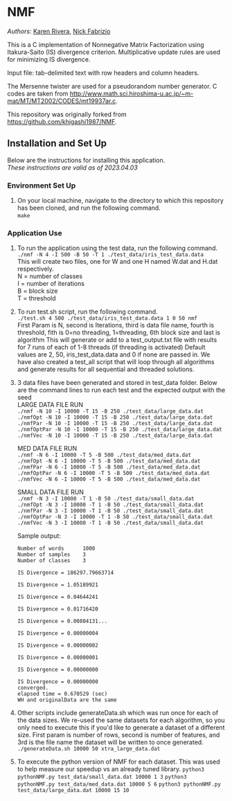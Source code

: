 # NMF  
_Authors_: [Karen Rivera](https://github.com/karenrivera-tranetech), [Nick Fabrizio](https://github.com/NFabrizio)  

This is a C implementation of Nonnegative Matrix Factorization using Itakura-Saito (IS) divergence criterion.
Multiplicative update rules are used for minimizing IS divergence.  

Input file: tab-delimited text with row headers and column headers.  

The Mersenne twister are used for a pseudorandom number generator. C codes are taken from http://www.math.sci.hiroshima-u.ac.jp/~m-mat/MT/MT2002/CODES/mt19937ar.c.  

This repository was originally forked from https://github.com/khigashi1987/NMF.  

## Installation and Set Up  

Below are the instructions for installing this application.  
*These instructions are valid as of 2023.04.03*  

### Environment Set Up
1. On your local machine, navigate to the directory to which this repository has been cloned, and run the following command.  
   `make`  

### Application Use  
1. To run the application using the test data, run the following command.  
   `./nmf -N 4 -I 500 -B 50 -T 1 ./test_data/iris_test_data.data`  
   This will create two files, one for W and one H named W.dat and H.dat respectively.  
   N = number of classes  
   I = number of iterations  
   B = block size  
   T = threshold  

2. To run test.sh script, run the following command.  
   `./test.sh 4 500 ./test_data/iris_test_data.data 1 0 50 nmf`  
   First Param is N, second is Iterations, third is data file name, fourth is threshold, fith is 0=no threading, 1=threading, 6th block size and last is algorithm
   This will generate or add to a test_output.txt file with results for 7 runs of each of 1-8 threads (if threading is activated)
   Default values are 2, 50, iris_test_data.data and 0 if none are passed in. We have also created a test_all script that will loop through all algorithms and
   generate results for all sequential and threaded solutions.

3. 3 data files have been generated and stored in test_data folder. Below are the command lines to run each test and the expected output with the seed   
   LARGE DATA FILE RUN  
   `./nmf -N 10 -I 10000 -T 15 -B 250 ./test_data/large_data.dat`  
   `./nmfOpt -N 10 -I 10000 -T 15 -B 250 ./test_data/large_data.dat`  
   `./nmfPar -N 10 -I 10000 -T 15 -B 250 ./test_data/large_data.dat`  
   `./nmfOptPar -N 10 -I 10000 -T 15 -B 250 ./test_data/large_data.dat`  
   `./nmfVec -N 10 -I 10000 -T 15 -B 250 ./test_data/large_data.dat`  

   MED DATA FILE RUN  
   `./nmf -N 6 -I 10000 -T 5 -B 500 ./test_data/med_data.dat`  
   `./nmfOpt -N 6 -I 10000 -T 5 -B 500 ./test_data/med_data.dat`  
   `./nmfPar -N 6 -I 10000 -T 5 -B 500 ./test_data/med_data.dat`  
   `./nmfOptPar -N 6 -I 10000 -T 5 -B 500 ./test_data/med_data.dat`  
   `./nmfVec -N 6 -I 10000 -T 5 -B 500 ./test_data/med_data.dat`  


   SMALL DATA FILE RUN  
   `./nmf -N 3 -I 10000 -T 1 -B 50 ./test_data/small_data.dat`  
   `./nmfOpt -N 3 -I 10000 -T 1 -B 50 ./test_data/small_data.dat`  
   `./nmfPar -N 3 -I 10000 -T 1 -B 50 ./test_data/small_data.dat`  
   `./nmfOptPar -N 3 -I 10000 -T 1 -B 50 ./test_data/small_data.dat`  
   `./nmfVec -N 3 -I 10000 -T 1 -B 50 ./test_data/small_data.dat`  

   Sample output:  
   ```
   Number of words      1000  
   Number of samples    3  
   Number of classes    3  

   IS Divergence = 186297.79663714  

   IS Divergence = 1.05189921  

   IS Divergence = 0.04644241  

   IS Divergence = 0.01716420  

   IS Divergence = 0.00804131...  

   IS Divergence = 0.00000004  

   IS Divergence = 0.00000002  

   IS Divergence = 0.00000001  

   IS Divergence = 0.00000000  

   IS Divergence = 0.00000000  
   converged.  
   elapsed time = 0.670529 (sec)  
   WH and originalData are the same  
   ```

4. Other scripts include generateData.sh which was run once for each of the data sizes. We re-used the same datasets for each algorithm, so you only need to execute this if you'd like to generate a dataset of a different size. First param is number of rows, second is number of features, and 3rd is the file name the dataset will be written to once generated. `./generateData.sh 10000 50 xtra_large_data.dat`

5. To execute the python version of NMF for each dataset. This was used to help measure our speedup vs an already tuned library.
   `python3 pythonNMF.py test_data/small_data.dat 10000 1 3`
   `python3 pythonNMF.py test_data/med_data.dat 10000 5 6`
   `python3 pythonNMF.py test_data/large_data.dat 10000 15 10`
